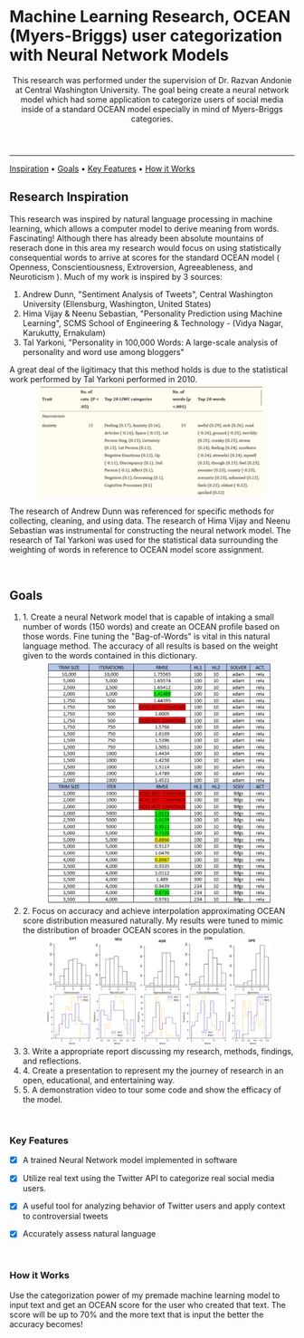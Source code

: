 <header>
  <h1  align="left">Machine Learning Research, OCEAN (Myers-Briggs) user categorization with Neural Network Models</h1>
 



</p>
  <p>
    This research was performed under the supervision of Dr. Razvan Andonie at Central Washington University. The goal being create a neural network model which had some application to categorize users of social media inside of a standard OCEAN model especially in mind of Myers-Briggs categories. 
  </p>
</header>

<!-- table of contents-->
<nav>
      <hr>
      <p align="left">
	    <a href="#inspiration">Inspiration</a> •
         <a href="#goals">Goals</a> •
            <a href="#key-features">Key Features</a> •
            <a href="#how-to-use">How it Works</a> 

</nav>

<section id="inspiration">

  <h1>Research Inspiration</h1>
  <p>
    This research was inspired by natural language processing in machine learning, which allows a computer model to derive meaning from words. Fascinating! Although there has already been absolute mountains of reserach done in this area my research would focus on using statistically consequential words to arrive at scores for the standard OCEAN model ( Openness, Conscientiousness, Extroversion, Agreeableness, and Neuroticism ). Much of my work is inspired by 3 sources: 
    <ol>
      <li>Andrew Dunn, "Sentiment Analysis of Tweets", Central Washington University (Ellensburg, Washington, United States) </li>
      <li>Hima Vijay & Neenu Sebastian, "Personality Prediction using Machine Learning", SCMS School of Engineering & Technology -  (Vidya Nagar, Karukutty, Ernakulam)</li>
      <li>Tal Yarkoni, "Personality in 100,000 Words: A large-scale analysis of personality and word use among bloggers"</li>
    </ol>
    A great deal of the ligitimacy that this method holds is due to the statistical work performed by Tal Yarkoni performed in 2010.
      <div align="center">
    <img src="talyankoni.png" width="400px"</img> 
	
</div>

The research of Andrew Dunn was referenced for specific methods for collecting, cleaning, and using data. The research of Hima Vijay and Neenu Sebastian was instrumental for constructing the neural network model. The research of Tal Yarkoni was used for the statistical data surrounding the weighting of words in reference to OCEAN model score assignment.
  </p>
  <br/>
</section>

<section id="goals">
  <h1>Goals</h1>
  <p>
    
  <ol>
    <li>
     1. Create a neural Network model that is capable of intaking a small number of words (150 words) and create an OCEAN profile based on those words. Fine tuning the "Bag-of-Words" is vital in this natural language method. The accuracy of all results is based on the weight given to the words contained in this dictionary.
	      <div align="center">
    <img src="someresults.png" width="400px"</img> 
</div>
    </li>
    <li>
      2. Focus on accuracy and achieve interpolation approximating OCEAN score distribution measured naturally. My results were tuned to mimic the distribution of broader OCEAN scores in the population.
	      <div align="center">
    <img src="compbars.png" width="400px"</img> 
</div>
    </li>
    <li>
      3. Write a appropriate report discussing my research, methods, findings, and reflections.
    </li>
    <li>
      4. Create a presentation to represent my the journey of research in an open, educational, and entertaining way.
    </li>
    <li>
      5. A demonstration video to tour some code and show the efficacy of the model.
    </li>
  </ol>

    
  </p>
  <br/>
</section>

<section id="key-features">
  <!-- Demonstration GIF -->
  <article>
    <h1>Key Features</h1>


      
- [x] A trained Neural Network model implemented in software
- [x] Utilize real text using the Twitter API to categorize real social media users.
- [x] A useful tool for analyzing behavior of Twitter users and apply context to controversial tweets

- [x] Accurately assess natural language 


  </article>
  <br/>
</section>

<section id="how-to-use">
  <article>
    <h1>How it Works</h1>
    <p>Use the categorization power of my premade machine learning model to input text and get an OCEAN score for the user who created that text. The score will be up to 70% and the more text that is input the better the accuracy becomes!</p>


  </article>
  <br/>
</section>

